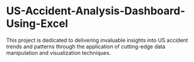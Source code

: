 # US-Accident-Analysis-Dashboard-Using-Excel
This project is dedicated to delivering invaluable insights into US accident trends and patterns through the application of cutting-edge data manipulation and visualization techniques.
